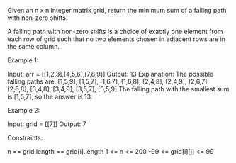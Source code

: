 Given an n x n integer matrix grid, return the minimum sum of a falling path
with non-zero shifts.

A falling path with non-zero shifts is a choice of exactly one element from
each row of grid such that no two elements chosen in adjacent rows are in the
same column.


Example 1:


Input: arr = [[1,2,3],[4,5,6],[7,8,9]]
Output: 13
Explanation: 
The possible falling paths are:
[1,5,9], [1,5,7], [1,6,7], [1,6,8],
[2,4,8], [2,4,9], [2,6,7], [2,6,8],
[3,4,8], [3,4,9], [3,5,7], [3,5,9]
The falling path with the smallest sum is [1,5,7], so the answer is 13.


Example 2:


Input: grid = [[7]]
Output: 7



Constraints:


n == grid.length == grid[i].length
1 <= n <= 200
-99 <= grid[i][j] <= 99




